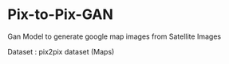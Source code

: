 # Pix-to-Pix-GAN
Gan Model to generate google map images from Satellite Images

Dataset : pix2pix dataset (Maps)
